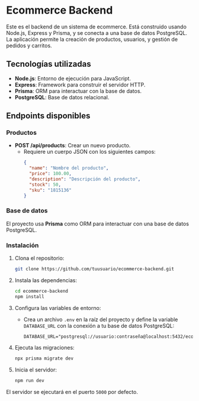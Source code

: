 # Ecommerce Backend

Este es el backend de un sistema de ecommerce. Está construido usando Node.js, Express y Prisma, y se conecta a una base de datos PostgreSQL. La aplicación permite la creación de productos, usuarios, y gestión de pedidos y carritos.

## Tecnologías utilizadas

- **Node.js**: Entorno de ejecución para JavaScript.
- **Express**: Framework para construir el servidor HTTP.
- **Prisma**: ORM para interactuar con la base de datos.
- **PostgreSQL**: Base de datos relacional.

## Endpoints disponibles

### Productos

- **POST /api/products**: Crear un nuevo producto.
    - Requiere un cuerpo JSON con los siguientes campos:
      ```json
      {
        "name": "Nombre del producto",
        "price": 100.00,
        "description": "Descripción del producto",
        "stock": 50,
        "sku": "1815136"
      }
      ```

### Base de datos

El proyecto usa **Prisma** como ORM para interactuar con una base de datos PostgreSQL.

### Instalación

1. Clona el repositorio:
    ```bash
    git clone https://github.com/tuusuario/ecommerce-backend.git
    ```

2. Instala las dependencias:
    ```bash
    cd ecommerce-backend
    npm install
    ```

3. Configura las variables de entorno:
    - Crea un archivo `.env` en la raíz del proyecto y define la variable `DATABASE_URL` con la conexión a tu base de datos PostgreSQL:
      ```env
      DATABASE_URL="postgresql://usuario:contraseña@localhost:5432/ecommerce"
      ```

4. Ejecuta las migraciones:
    ```bash
    npx prisma migrate dev
    ```

5. Inicia el servidor:
    ```bash
    npm run dev
    ```

El servidor se ejecutará en el puerto `5000` por defecto.
